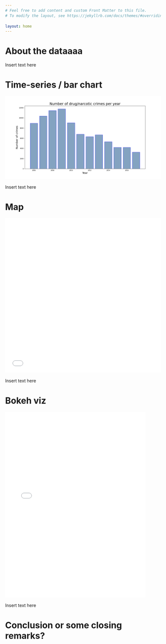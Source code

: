 ```yaml
---
# Feel free to add content and custom Front Matter to this file.
# To modify the layout, see https://jekyllrb.com/docs/themes/#overriding-theme-defaults

layout: home
---
```


# About the dataaaa

Insert text here

# Time-series / bar chart

![Book logo](/barplot.png)


Insert text here


# Map

<iframe src="/heatmap.html"
    sandbox="allow-same-origin allow-scripts"
    width="100%"
    height="500"
    scrolling="no"
    seamless="seamless"
    frameborder="0">
</iframe>

Insert text here

# Bokeh viz

<iframe src="/bokeh.html"
    sandbox="allow-same-origin allow-scripts"
    width="90%"
    height="600"
    scrolling="no"
    seamless="seamless"
    frameborder="0">
</iframe>

Insert text here


# Conclusion or some closing remarks?


